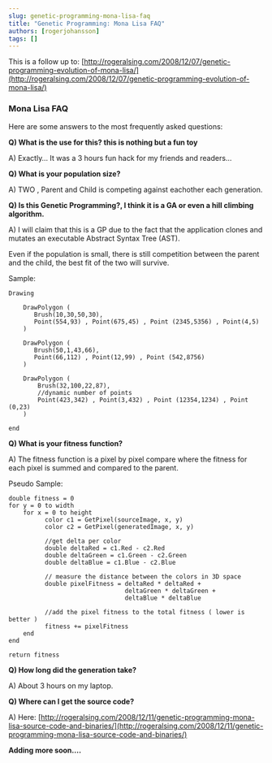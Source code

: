 ```yaml
---
slug: genetic-programming-mona-lisa-faq
title: "Genetic Programming: Mona Lisa FAQ"
authors: [rogerjohansson]
tags: []
---
```

This is a follow up to: [http://rogeralsing.com/2008/12/07/genetic-programming-evolution-of-mona-lisa/](http://rogeralsing.com/2008/12/07/genetic-programming-evolution-of-mona-lisa/)

<!-- truncate -->

### Mona Lisa FAQ

Here are some answers to the most frequently asked questions:

**Q) What is the use for this? this is nothing but a fun toy**

A\) Exactly… It was a 3 hours fun hack for my friends and readers… 

**Q) What is your population size?**

A\) TWO , Parent and Child is competing against eachother each generation.

**Q) Is this Genetic Programming?, I think it is a GA or even a hill climbing algorithm.**

A\) I will claim that this is a GP due to the fact that the application clones and mutates an executable Abstract Syntax Tree (AST).

Even if the population is small, there is still competition between the parent and the child, the best fit of the two will survive.

Sample:

```text
Drawing

    DrawPolygon (
       Brush(10,30,50,30),
       Point(554,93) , Point(675,45) , Point (2345,5356) , Point(4,5)
    )

    DrawPolygon (
       Brush(50,1,43,66),
       Point(66,112) , Point(12,99) , Point (542,8756)
    )

    DrawPolygon (
        Brush(32,100,22,87),
        //dynamic number of points
        Point(423,342) , Point(3,432) , Point (12354,1234) , Point (0,23)
    )

end
```

**Q) What is your fitness function?**

A\) The fitness function is a pixel by pixel compare where the fitness for each pixel is summed and compared to the parent.

Pseudo Sample:

```text
double fitness = 0
for y = 0 to width
    for x = 0 to height
          color c1 = GetPixel(sourceImage, x, y)
          color c2 = GetPixel(generatedImage, x, y)

          //get delta per color
          double deltaRed = c1.Red - c2.Red
          double deltaGreen = c1.Green - c2.Green
          double deltaBlue = c1.Blue - c2.Blue

          // measure the distance between the colors in 3D space
          double pixelFitness = deltaRed * deltaRed +
                                deltaGreen * deltaGreen +
                                deltaBlue * deltaBlue 

          //add the pixel fitness to the total fitness ( lower is better )
          fitness += pixelFitness
    end
end

return fitness
```

**Q) How long did the generation take?**

A\) About 3 hours on my laptop.

**Q) Where can I get the source code?**

A\) Here: [http://rogeralsing.com/2008/12/11/genetic-programming-mona-lisa-source-code-and-binaries/](http://rogeralsing.com/2008/12/11/genetic-programming-mona-lisa-source-code-and-binaries/)

**Adding more soon….**

